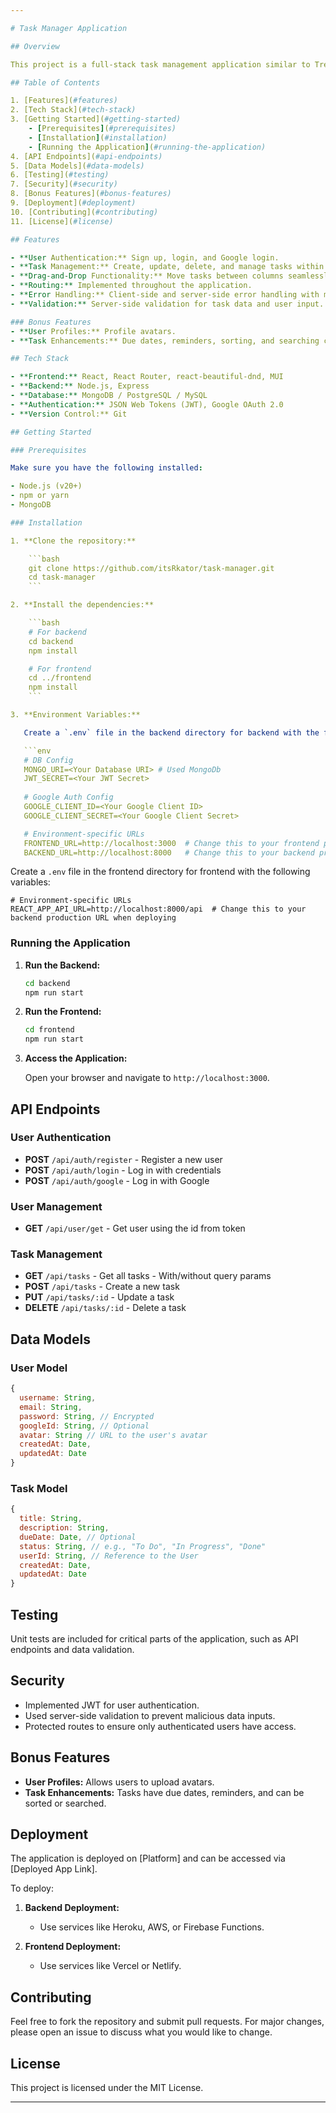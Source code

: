 ```yaml
---

# Task Manager Application

## Overview

This project is a full-stack task management application similar to Trello, allowing users to create, update, and manage tasks within different columns. Users can move tasks between columns using drag-and-drop functionality. Additionally, users can sign up, log in, and authenticate via Google.

## Table of Contents

1. [Features](#features)
2. [Tech Stack](#tech-stack)
3. [Getting Started](#getting-started)
    - [Prerequisites](#prerequisites)
    - [Installation](#installation)
    - [Running the Application](#running-the-application)
4. [API Endpoints](#api-endpoints)
5. [Data Models](#data-models)
6. [Testing](#testing)
7. [Security](#security)
8. [Bonus Features](#bonus-features)
9. [Deployment](#deployment)
10. [Contributing](#contributing)
11. [License](#license)

## Features

- **User Authentication:** Sign up, login, and Google login.
- **Task Management:** Create, update, delete, and manage tasks within different columns.
- **Drag-and-Drop Functionality:** Move tasks between columns seamlessly.
- **Routing:** Implemented throughout the application.
- **Error Handling:** Client-side and server-side error handling with meaningful messages.
- **Validation:** Server-side validation for task data and user input.

### Bonus Features
- **User Profiles:** Profile avatars.
- **Task Enhancements:** Due dates, reminders, sorting, and searching capabilities.

## Tech Stack

- **Frontend:** React, React Router, react-beautiful-dnd, MUI
- **Backend:** Node.js, Express
- **Database:** MongoDB / PostgreSQL / MySQL
- **Authentication:** JSON Web Tokens (JWT), Google OAuth 2.0
- **Version Control:** Git

## Getting Started

### Prerequisites

Make sure you have the following installed:

- Node.js (v20+)
- npm or yarn
- MongoDB

### Installation

1. **Clone the repository:**

    ```bash
    git clone https://github.com/itsRkator/task-manager.git
    cd task-manager
    ```

2. **Install the dependencies:**

    ```bash
    # For backend
    cd backend
    npm install

    # For frontend
    cd ../frontend
    npm install
    ```

3. **Environment Variables:**

   Create a `.env` file in the backend directory for backend with the following variables:

   ```env
   # DB Config
   MONGO_URI=<Your Database URI> # Used MongoDb
   JWT_SECRET=<Your JWT Secret>
   
   # Google Auth Config
   GOOGLE_CLIENT_ID=<Your Google Client ID>
   GOOGLE_CLIENT_SECRET=<Your Google Client Secret>

   # Environment-specific URLs
   FRONTEND_URL=http://localhost:3000  # Change this to your frontend production URL when deploying
   BACKEND_URL=http://localhost:8000   # Change this to your backend production URL when deploying
   ```

   Create a `.env` file in the frontend directory for frontend with the following variables:

   ```env
   # Environment-specific URLs
   REACT_APP_API_URL=http://localhost:8000/api  # Change this to your backend production URL when deploying
   ```

### Running the Application

1. **Run the Backend:**

    ```bash
    cd backend
    npm run start
    ```

2. **Run the Frontend:**

    ```bash
    cd frontend
    npm run start
    ```

3. **Access the Application:**

   Open your browser and navigate to `http://localhost:3000`.

## API Endpoints

### User Authentication

- **POST** `/api/auth/register` - Register a new user
- **POST** `/api/auth/login` - Log in with credentials
- **POST** `/api/auth/google` - Log in with Google

### User Management

- **GET** `/api/user/get` - Get user using the id from token

### Task Management

- **GET** `/api/tasks` - Get all tasks - With/without query params
- **POST** `/api/tasks` - Create a new task
- **PUT** `/api/tasks/:id` - Update a task
- **DELETE** `/api/tasks/:id` - Delete a task

## Data Models

### User Model

```javascript
{
  username: String,
  email: String,
  password: String, // Encrypted
  googleId: String, // Optional
  avatar: String // URL to the user's avatar
  createdAt: Date,
  updatedAt: Date
}
```

### Task Model

```javascript
{
  title: String,
  description: String,
  dueDate: Date, // Optional
  status: String, // e.g., "To Do", "In Progress", "Done"
  userId: String, // Reference to the User
  createdAt: Date,
  updatedAt: Date
}
```

## Testing

Unit tests are included for critical parts of the application, such as API endpoints and data validation.
<!-- 
- **Run Tests:**

    ```bash
    # For backend
    cd backend
    npm run test

    # For frontend
    cd frontend
    npm run test
    ``` -->

## Security

- Implemented JWT for user authentication.
- Used server-side validation to prevent malicious data inputs.
- Protected routes to ensure only authenticated users have access.

## Bonus Features

- **User Profiles:** Allows users to upload avatars.
- **Task Enhancements:** Tasks have due dates, reminders, and can be sorted or searched.

## Deployment

The application is deployed on [Platform] and can be accessed via [Deployed App Link].

To deploy:

1. **Backend Deployment:**
    - Use services like Heroku, AWS, or Firebase Functions.

2. **Frontend Deployment:**
    - Use services like Vercel or Netlify.

## Contributing

Feel free to fork the repository and submit pull requests. For major changes, please open an issue to discuss what you would like to change.

## License

This project is licensed under the MIT License.

---
```

